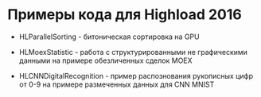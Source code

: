 # Примеры кода для Highload 2016

- HLParallelSorting - битоническая сортировка на GPU

- HLMoexStatistic - работа с структурированными не графическими данными на примере обезличенных сделок MOEX

- HLCNNDigitalRecognition - пример распознования рукописных цифр от 0-9 на примере размеченных данных для CNN MNIST 
